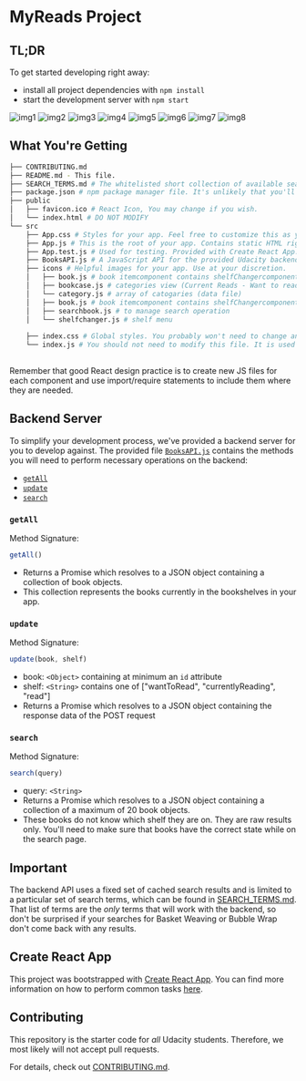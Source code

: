 # MyReads Project
## TL;DR

To get started developing right away:

* install all project dependencies with `npm install`
* start the development server with `npm start`

![img1](https://github.com/Ayman-Shehata/reactnd-project-myreads/blob/916cabbc65f8eee2989a652334fd522b46d8991d/preview/Slide1.PNG?raw=true)
![img2](https://github.com/Ayman-Shehata/reactnd-project-myreads/blob/916cabbc65f8eee2989a652334fd522b46d8991d/preview/Slide2.PNG?raw=true)
![img3](https://github.com/Ayman-Shehata/reactnd-project-myreads/blob/916cabbc65f8eee2989a652334fd522b46d8991d/preview/Slide3.PNG?raw=true)
![img4](https://github.com/Ayman-Shehata/reactnd-project-myreads/blob/916cabbc65f8eee2989a652334fd522b46d8991d/preview/Slide4.PNG?raw=true)
![img5](https://github.com/Ayman-Shehata/reactnd-project-myreads/blob/916cabbc65f8eee2989a652334fd522b46d8991d/preview/Slide5.PNG?raw=true)
![img6](https://github.com/Ayman-Shehata/reactnd-project-myreads/blob/916cabbc65f8eee2989a652334fd522b46d8991d/preview/Slide6.PNG?raw=true)
![img7](https://github.com/Ayman-Shehata/reactnd-project-myreads/blob/916cabbc65f8eee2989a652334fd522b46d8991d/preview/Slide7.PNG?raw=true)
![img8](https://github.com/Ayman-Shehata/reactnd-project-myreads/blob/916cabbc65f8eee2989a652334fd522b46d8991d/preview/Slide8.PNG?raw=true)




## What You're Getting
```bash
├── CONTRIBUTING.md
├── README.md - This file.
├── SEARCH_TERMS.md # The whitelisted short collection of available search terms for you to use with your app.
├── package.json # npm package manager file. It's unlikely that you'll need to modify this.
├── public
│   ├── favicon.ico # React Icon, You may change if you wish.
│   └── index.html # DO NOT MODIFY
└── src
    ├── App.css # Styles for your app. Feel free to customize this as you desire.
    ├── App.js # This is the root of your app. Contains static HTML right now.
    ├── App.test.js # Used for testing. Provided with Create React App. Testing is encouraged, but not required.
    ├── BooksAPI.js # A JavaScript API for the provided Udacity backend. Instructions for the methods are below.
    ├── icons # Helpful images for your app. Use at your discretion.
    │   ├── book.js # book itemcomponent contains shelfChangercomponent
    │   ├── bookcase.js # categories view (Current Reads - Want to read - reads )
    │   └── category.js # array of catogaries (data file)
    │   ├── book.js # book itemcomponent contains shelfChangercomponent
    │   ├── searchbook.js # to manage search operation
    │   └── shelfchanger.js # shelf menu
     
    ├── index.css # Global styles. You probably won't need to change anything here.
    └── index.js # You should not need to modify this file. It is used for DOM rendering only.
    
```

Remember that good React design practice is to create new JS files for each component and use import/require statements to include them where they are needed.

## Backend Server

To simplify your development process, we've provided a backend server for you to develop against. The provided file [`BooksAPI.js`](src/BooksAPI.js) contains the methods you will need to perform necessary operations on the backend:

* [`getAll`](#getall)
* [`update`](#update)
* [`search`](#search)

### `getAll`

Method Signature:

```js
getAll()
```

* Returns a Promise which resolves to a JSON object containing a collection of book objects.
* This collection represents the books currently in the bookshelves in your app.

### `update`

Method Signature:

```js
update(book, shelf)
```

* book: `<Object>` containing at minimum an `id` attribute
* shelf: `<String>` contains one of ["wantToRead", "currentlyReading", "read"]  
* Returns a Promise which resolves to a JSON object containing the response data of the POST request

### `search`

Method Signature:

```js
search(query)
```

* query: `<String>`
* Returns a Promise which resolves to a JSON object containing a collection of a maximum of 20 book objects.
* These books do not know which shelf they are on. They are raw results only. You'll need to make sure that books have the correct state while on the search page.

## Important
The backend API uses a fixed set of cached search results and is limited to a particular set of search terms, which can be found in [SEARCH_TERMS.md](SEARCH_TERMS.md). That list of terms are the _only_ terms that will work with the backend, so don't be surprised if your searches for Basket Weaving or Bubble Wrap don't come back with any results.

## Create React App

This project was bootstrapped with [Create React App](https://github.com/facebookincubator/create-react-app). You can find more information on how to perform common tasks [here](https://github.com/facebookincubator/create-react-app/blob/master/packages/react-scripts/template/README.md).

## Contributing

This repository is the starter code for _all_ Udacity students. Therefore, we most likely will not accept pull requests.

For details, check out [CONTRIBUTING.md](CONTRIBUTING.md).
